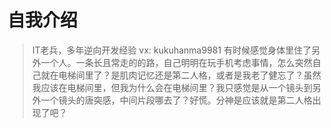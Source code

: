 # 自我介绍

> IT老兵，多年逆向开发经验 vx: kukuhanma9981
> 有时候感觉身体里住了另外一个人。一条长且常走的的路，自己明明在玩手机考虑事情，怎么突然自己就在电梯间里了？是肌肉记忆还是第二人格，或者是我老了健忘了？虽然我应该在电梯间里，但我为什么会在电梯间里？我只感觉是从一个镜头到另外一个镜头的唐突感，中间片段哪去了？好慌。分神是应该就是第二人格出现了吧？
